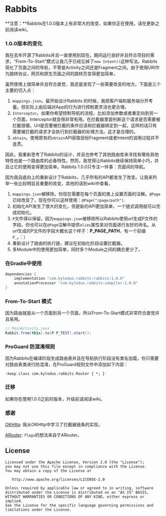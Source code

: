 # Rabbits

**注意：**Rabbits在1.0.0版本上有非常大的改变，如果你正在使用，请在更新之前阅读wiki。

### 1.0.0版本的变化

我在去年开源了Rabbits并且一直使用到现在。期间运行良好并且符合项目的需求，“From-To-Start”模式让我几乎已经忘掉了`new Intent()`这种写法。Rabbits简化了页面之间的导航，不管是Activity之间还是Fragment之间。由于使用URI作为跳转协议，网页和原生页面之间的跳转页变得更加简单。

虽然使用上很简单并且符合直觉，我还是发现了一些需要改变的地方。下面是三个主要的切入点：

1. `mappings.json`。最开始设计Rabbits 的时候，我把客户端和服务端分开考量。但实际上由后端对App的行为进行控制更灵活也更合理。
2. `Interceptor`。如果你希望控制导航的流程，比如添加参数或者重定向到另一个页面，Interceptor就变得非常有用。在拦截器里面判断这个请求是否需要被拦截很傻。Url是否要被拦截的条件应该和拦截器绑定到一起，这样的话只有需要被拦截的请求才会执行到拦截器的处理方法。这才是合理的。
3. `obtain`。使用原有的`obtain`API获取目标Fragment或者Intent的调用过程并不连贯。

因此，我重新思考了Rabbits的设计，并且也参考了其他路由库来寻找有哪些其他特性也是一个路由库的必备特性。然而，我觉得让Rabbits继续保持简单小巧，并且让它的使用变得更加简单。Rabbits 1.0.0只专注一件事：页面间的导航。

因为我自底向上的重新设计了Rabbits，几乎所有的API都发生了改变。让我来列举一些比较明显且重要的改变，其他的请到wiki中查看。

1. `mappings.json`被移除。你现在需要在每个页面的类上设置页面的注解。`@Page`已经改变了，现在你可以这样使用：`@Page("/page/path")`.
2. 初始化API发生了很大的变化，但是新的API更加简单，一个链式调用就可以完成初始化。
3. `P`文件得以保留。因为`mappings.json`被移除所以Rabbits使用url生成P文件的字段。你也可以在`@Page`注解中提供`alias`属性来对页面进行友好的命名。从url生成的P文件的字段大概长这个样子：**P_PAGE_PATH**，有一个前缀`P_`。：）
4. 重新设计了路由的执行链，建议在初始化阶段设置拦截器。
5. 多Module中的使用更加简单，同时多个Module之间的耦合更少了。

### 在Gradle中使用

```groovy
dependencies {
    implementation "com.kyleduo.rabbits:rabbits:1.0.0"
    annotationProcessor "com.kyleduo.rabbits:compiler:1.0.0"
}
```

### From-To-Start 模式

因为路由就是从一个页面到另一个页面，所以From-To-Start模式非常符合直觉并且易用。

```java
// MainActivity.java
Rabbit.from(this).to(P.P_TEST).start();
```

### ProGuard 防混淆规则

因为Rabbits在编译阶段生成路由表并且在导航执行阶段没有类名加载，你只需要对路由表类进行防混淆，在ProGuard规则文件中添加如下内容：

```
-keep class com.kyleduo.rabbits.Router { *; }
```

### 迁移

如果你在使用1.0.0之前的版本，升级前请阅读wiki。

### 感谢

[OKHttp](https://github.com/square/okhttp): 我从OKHttp中学习了拦截器链条的实现。

[ARouter](https://github.com/alibaba/ARouter): `flags`的想法来自于ARouter。

## License

```
Licensed under the Apache License, Version 2.0 (the "License");
you may not use this file except in compliance with the License.
You may obtain a copy of the License at

   http://www.apache.org/licenses/LICENSE-2.0

Unless required by applicable law or agreed to in writing, software
distributed under the License is distributed on an "AS IS" BASIS,
WITHOUT WARRANTIES OR CONDITIONS OF ANY KIND, either express or implied.
See the License for the specific language governing permissions and
limitations under the License.
```

